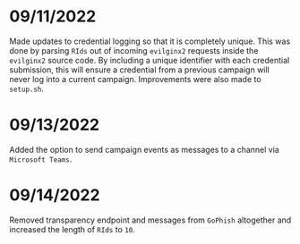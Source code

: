 # 09/11/2022

Made updates to credential logging so that it is completely unique. This was done by parsing `RIds` out of incoming `evilginx2` requests inside the `evilginx2` source code. By including a unique identifier with each credential submission, this will ensure a credential from a previous campaign will never log into a current campaign. Improvements were also made to `setup.sh`.

# 09/13/2022

Added the option to send campaign events as messages to a channel via `Microsoft Teams`.

# 09/14/2022

Removed transparency endpoint and messages from `GoPhish` altogether and increased the length of `RIds` to `10`.